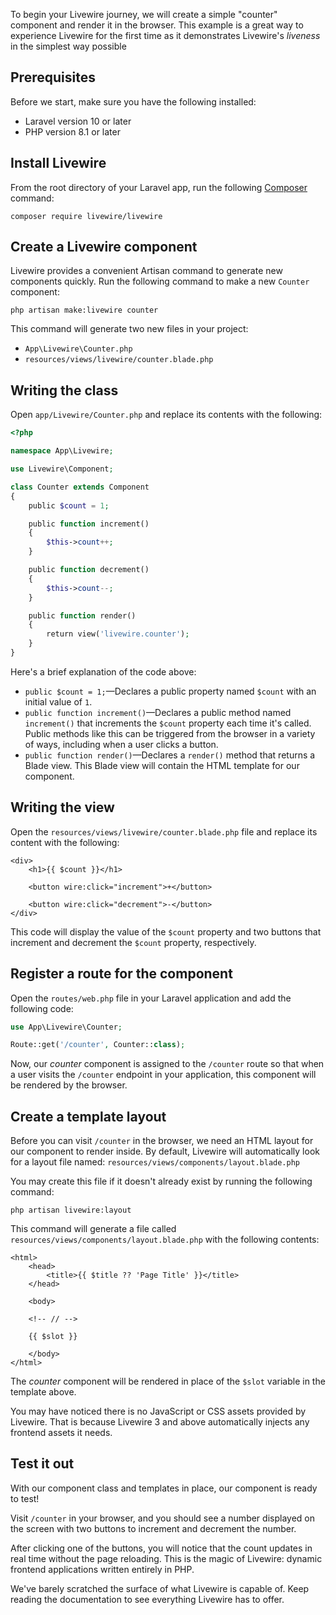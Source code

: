 To begin your Livewire journey, we will create a simple "counter" component and render it in the browser. This example is a great way to experience Livewire for the first time as it demonstrates Livewire's _liveness_ in the simplest way possible

## Prerequisites

Before we start, make sure you have the following installed:

- Laravel version 10 or later
- PHP version 8.1 or later

## Install Livewire

From the root directory of your Laravel app, run the following [Composer](https://getcomposer.org/) command:

```shell
composer require livewire/livewire
```

## Create a Livewire component

Livewire provides a convenient Artisan command to generate new components quickly. Run the following command to make a new `Counter` component:

```shell
php artisan make:livewire counter
```

This command will generate two new files in your project:
* `App\Livewire\Counter.php`
* `resources/views/livewire/counter.blade.php`

## Writing the class

Open `app/Livewire/Counter.php` and replace its contents with the following:

```php
<?php

namespace App\Livewire;

use Livewire\Component;

class Counter extends Component
{
    public $count = 1;

    public function increment()
    {
        $this->count++;
    }

    public function decrement()
    {
        $this->count--;
    }

    public function render()
    {
        return view('livewire.counter');
    }
}
```

Here's a brief explanation of the code above:
- `public $count = 1;`—Declares a public property named `$count` with an initial value of `1`.
- `public function increment()`—Declares a public method named `increment()` that increments the `$count` property each time it's called. Public methods like this can be triggered from the browser in a variety of ways, including when a user clicks a button.
- `public function render()`—Declares a `render()` method that returns a Blade view. This Blade view will contain the HTML template for our component.

## Writing the view

Open the `resources/views/livewire/counter.blade.php` file and replace its content with the following:

```blade
<div>
    <h1>{{ $count }}</h1>

    <button wire:click="increment">+</button>

    <button wire:click="decrement">-</button>
</div>
```

This code will display the value of the `$count` property and two buttons that increment and decrement the `$count` property, respectively.

## Register a route for the component

Open the `routes/web.php` file in your Laravel application and add the following code:

```php
use App\Livewire\Counter;

Route::get('/counter', Counter::class);
```

Now, our _counter_ component is assigned to the `/counter` route so that when a user visits the `/counter` endpoint in your application, this component will be rendered by the browser.

## Create a template layout

Before you can visit `/counter` in the browser, we need an HTML layout for our component to render inside. By default, Livewire will automatically look for a layout file named: `resources/views/components/layout.blade.php`

You may create this file if it doesn't already exist by running the following command:

```shell
php artisan livewire:layout
```

This command will generate a file called `resources/views/components/layout.blade.php` with the following contents:

```blade
<html>
    <head>
        <title>{{ $title ?? 'Page Title' }}</title>
    </head>

    <body>

    <!-- // -->

    {{ $slot }}

    </body>
</html>
```

The _counter_ component will be rendered in place of the `$slot` variable in the template above.

You may have noticed there is no JavaScript or CSS assets provided by Livewire. That is because Livewire 3 and above automatically injects any frontend assets it needs.

## Test it out

With our component class and templates in place, our component is ready to test!

Visit `/counter` in your browser, and you should see a number displayed on the screen with two buttons to increment and decrement the number.

After clicking one of the buttons, you will notice that the count updates in real time without the page reloading. This is the magic of Livewire: dynamic frontend applications written entirely in PHP.

We've barely scratched the surface of what Livewire is capable of. Keep reading the documentation to see everything Livewire has to offer.
